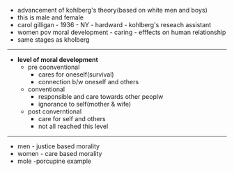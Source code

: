- advancement of kohlberg's theory(based on white men and boys)
- this is male and female
- carol gilligan - 1936 - NY - hardward - kohlberg's reseach assistant
- women pov moral development - caring - efffects on human relationship
- same stages as kholberg
---
- **level of moral development**
	- pre coonventional
		- cares for oneself(survival)
		- connection b/w oneself and others
	- conventional
		- responsible and care towards other peoplw
		- ignorance to self(mother & wife)
	- post converntional
		- care for self and others
		- not all reached this level
---
- men - justice based morality
- women - care based morality
- mole -porcupine example
